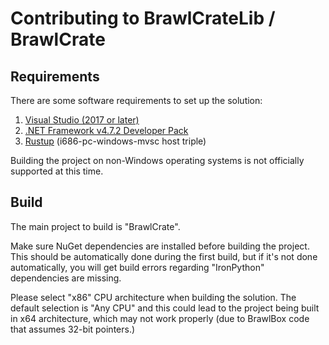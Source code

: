 # Contributing to BrawlCrateLib / BrawlCrate

## Requirements

There are some software requirements to set up the solution:

1.  [Visual Studio (2017 or later)](https://visualstudio.microsoft.com/vs/)
2.  [.NET Framework v4.7.2 Developer Pack](https://dotnet.microsoft.com/download/thank-you/net472-developer-pack)
3.  [Rustup](https://win.rustup.rs/) (i686-pc-windows-mvsc host triple)

Building the project on non-Windows operating systems is not officially supported at this time.

## Build

The main project to build is "BrawlCrate".

Make sure NuGet dependencies are installed before building the project. This should be automatically done during the first build, but if it's not done automatically, you will get build errors regarding "IronPython" dependencies are missing.

Please select "x86" CPU architecture when building the solution. The default selection is "Any CPU" and this could lead to the project being built in x64 architecture, which may not work properly (due to BrawlBox code that assumes 32-bit pointers.)
